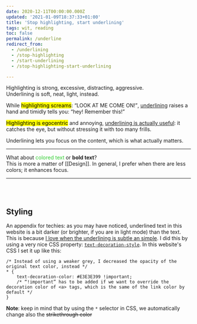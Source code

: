 ```yaml
---
date: 2020-12-11T00:00:00.000Z
updated: '2021-01-09T18:37:33+01:00'
title: 'Stop highlighting, start underlining'
tags: wit, reading
toc: false
permalink: /underline
redirect_from:
  - /underlining
  - /stop-highlighting
  - /start-underlining
  - /stop-highlighting-start-underlining

---
```

Highlighting is strong, excessive, distracting, aggressive.\
Underlining is soft, neat, light, instead.

While <mark>highlighting screams</mark>: <q>LOOK AT ME COME ON!</q>, <u>underlining</u> raises a hand and timidly tells you: <q>hey! Remember this!</q>

<mark>Highlighting is egocentric</mark> and annoying, <u>underlining is actually useful</u>: it catches the eye, but without stressing it with too many frills.

Underlining lets you focus on the content, which is what actually matters.

---

What about <span style="color:limegreen">colored text</span> or **bold text**?\
This is more a matter of [[Design]]. In general, I prefer when there are less colors; it enhances focus.

---

<br>
<br>

## Styling

An appendix for techies: as you may have noticed, underlined text in this website is a bit darker (or brighter, if you are in light mode) than the text. This is because <u>I love when the underlining is subtle an simple</u>. I did this by using a very nice CSS property: [`text-decoration-style`](https://developer.mozilla.org/en-US/docs/Web/CSS/text-decoration-style "text-decoration-style on MDN"). In this website's CSS I set it up like this:

    /* Instead of using a weaker grey, I decreased the opacity of the original text color, instead */
    * {
    	text-decoration-color: #E3E3E399 !important;
    	/* “!important” has to be added if we want to override the decoration color of <a> tags, which is the same of the link color by default */
    }

<div class="yellow box">
	<strong>Note</strong>: keep in mind that by using the <code>*</code> selector in CSS, we automatically change also the <del>strikethrough color</del>
</div>